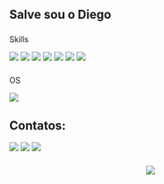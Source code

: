 <h2 align="left">Salve sou o Diego</h2>

###
Skills
<div align="left">
  <img src="https://img.shields.io/badge/C-00599C?style=for-the-badge&logo=c&logoColor=white"/>
  <img src="https://img.shields.io/badge/C%2B%2B-00599C?style=for-the-badge&logo=c%2B%2B&logoColor=white"/>
  <img src = "https://img.shields.io/badge/Python-FFD43B?style=for-the-badge&logo=python&logoColor=blue"/>
  <img src="https://img.shields.io/badge/PHP-777BB4?style=for-the-badge&logo=php&logoColor=white" />
  <img src = "https://img.shields.io/badge/JavaScript-323330?style=for-the-badge&logo=javascript&logoColor=F7DF1E"/>
  <img src = "https://img.shields.io/badge/MySQL-005C84?style=for-the-badge&logo=mysql&logoColor=white"/>
  <img src = "https://img.shields.io/badge/Docker-2CA5E0?style=for-the-badge&logo=docker&logoColor=white"/>
</div>

###
OS
<div align="left">
  <img src="https://img.shields.io/badge/Linux-FCC624?style=for-the-badge&logo=linux&logoColor=black"/>
</div>

## Contatos:

<div>
<a href="https://instagram.com/diego0x20" target="_blank"><img loading="lazy" src="https://img.shields.io/badge/-Instagram-%23E4405F?style=for-the-badge&logo=instagram&logoColor=white" target="_blank"></a>
<a href="mailto:diego444x@gmail.com"><img loading="lazy" src="https://img.shields.io/badge/Gmail-D14836?style=for-the-badge&logo=gmail&logoColor=white" target="_blank"></a>
<a href="linkedin.com/in/diego-francisco-200a94242"><img loading="lazy" src="https://img.shields.io/badge/LinkedIn-0077B5?style=for-the-badge&logo=linkedin&logoColor=white" target="_blank"></a>
</div>

###

<div align = "center">
<img  src="https://cdn.betterttv.net/emote/5805580c3d506fea7ee357d6/3x">
</div>

###

<br clear="both">


###
